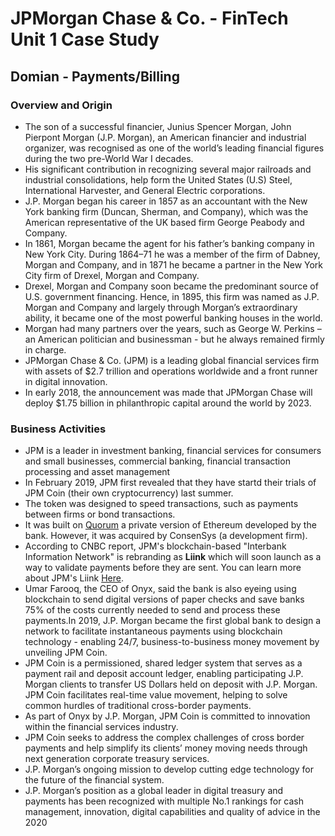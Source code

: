 # JPMorgan Chase & Co. - FinTech Unit 1 Case Study
## **Domian - Payments/Billing**

### **Overview and Origin**

* The son of a successful financier, Junius Spencer Morgan, John Pierpont Morgan (J.P. Morgan), an American financier and industrial organizer, was recognised as one of the world’s leading financial figures during the two pre-World War I decades. 
* His significant contribution in recognizing several major railroads and industrial consolidations, help form the United States (U.S) Steel, International Harvester, and General Electric corporations. 
* J.P. Morgan began his career in 1857 as an accountant with the New York banking firm (Duncan, Sherman, and Company), which was the American representative of the UK based firm George Peabody and Company. 
* In 1861, Morgan became the agent for his father’s banking company in New York City. During 1864–71 he was a member of the firm of Dabney, Morgan and Company, and in 1871 he became a partner in the New York City firm of Drexel, Morgan and Company. 
* Drexel, Morgan and Company soon became the predominant source of U.S. government financing. Hence, in 1895, this firm was named as J.P. Morgan and Company and largely through Morgan’s extraordinary ability, it became one of the most powerful banking houses in the world.
* Morgan had many partners over the years, such as George W. Perkins – an American politician and businessman - but he always remained firmly in charge.
* JPMorgan Chase & Co. (JPM) is a leading global financial services firm with assets of $2.7 trillion and operations worldwide and a front runner in digital innovation.
* In early 2018, the announcement was made that JPMorgan Chase will deploy $1.75 billion in philanthropic capital around the world by 2023. 

### **Business Activities**
 
* JPM is a leader in investment banking, financial services for consumers and small businesses, commercial banking, financial transaction processing and asset management
* In February 2019, JPM first revealed that they have startd their trials of JPM Coin (their own cryptocurrency) last summer. 
* The token was designed to speed transactions, such as payments between firms or bond transactions.
* It was built on [Quorum](https://www.coindesk.com/jpmorgan-ethereum-blockchain-quorum) a private version of Ethereum developed by the bank. However, it was acquired by  ConsenSys (a development firm).
* According to CNBC report, JPM's blockchain-based "Interbank Information Network" is rebranding as **Liink** which will soon launch as a way to validate payments before they are sent. You can learn more about JPM's Liink [Here](https://www.jpmorgan.com/onyx/liink). 
* Umar Farooq, the CEO of Onyx, said the bank is also eyeing using blockchain to send digital versions of paper checks and save banks 75% of the costs currently needed to send and process these payments.In 2019, J.P. Morgan became the first global bank to design a network to facilitate instantaneous payments using blockchain technology - enabling 24/7, business-to-business money movement by unveiling JPM Coin.
* JPM Coin is a permissioned, shared ledger system that serves as a payment rail and deposit account ledger, enabling participating J.P. Morgan clients to transfer US Dollars held on deposit with J.P. Morgan. JPM Coin facilitates real-time value movement, helping to solve common hurdles of traditional cross-border payments.
* As part of Onyx by J.P. Morgan, JPM Coin is committed to innovation within the financial services industry. 
* JPM Coin seeks to address the complex challenges of cross border payments and help simplify its clients’ money moving needs through next generation corporate treasury services.
* J.P. Morgan’s ongoing mission to develop cutting edge technology for the future of the financial system.
* J.P. Morgan’s position as a global leader in digital treasury and payments has been recognized with multiple No.1 rankings for cash management, innovation, digital capabilities and quality of advice in the 2020 
